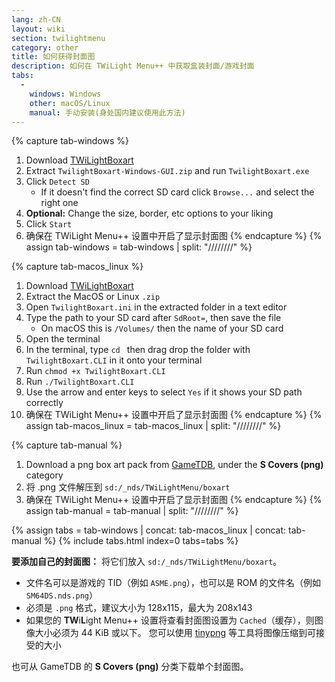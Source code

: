```yaml
---
lang: zh-CN
layout: wiki
section: twilightmenu
category: other
title: 如何获得封面图
description: 如何在 TWiLight Menu++ 中获取盒装封面/游戏封面
tabs:
  - 
    windows: Windows
    other: macOS/Linux
    manual: 手动安装(身处国内建议使用此方法)
---
```


{% capture tab-windows %}
1. Download [TWiLightBoxart](https://github.com/MateusRodCosta/TwilightBoxart/releases)
1. Extract `TwilightBoxart-Windows-GUI.zip` and run `TwilightBoxart.exe`
1. Click `Detect SD`
   - If it doesn't find the correct SD card click `Browse...` and select the right one
1. **Optional:** Change the size, border, etc options to your liking
1. Click `Start`
1. 确保在 TWiLight Menu++ 设置中开启了显示封面图
{% endcapture %}
{% assign tab-windows = tab-windows | split: "////////" %}

{% capture tab-macos_linux %}
1. Download [TWiLightBoxart](https://github.com/MateusRodCosta/TwilightBoxart/releases)
1. Extract the MacOS or Linux `.zip`
1. Open `TwilightBoxart.ini` in the extracted folder in a text editor
1. Type the path to your SD card after `SdRoot=`, then save the file
   - On macOS this is `/Volumes/` then the name of your SD card
1. Open the terminal
1. In the terminal, type `cd ` then drag drop the folder with `TwilightBoxart.CLI` in it onto your terminal
1. Run `chmod +x TwilightBoxart.CLI`
1. Run `./TwilightBoxart.CLI`
1. Use the arrow and enter keys to select `Yes` if it shows your SD path correctly
1. 确保在 TWiLight Menu++ 设置中开启了显示封面图
{% endcapture %}
{% assign tab-macos_linux = tab-macos_linux | split: "////////" %}

{% capture tab-manual %}
1. Download a png box art pack from [GameTDB](https://www.gametdb.com/DS/Downloads#cover_packs), under the **S Covers (png)** category
1. 将 .png 文件解压到 `sd:/_nds/TWiLightMenu/boxart`
1. 确保在 TWiLight Menu++ 设置中开启了显示封面图
{% endcapture %}
{% assign tab-manual = tab-manual | split: "////////" %}

{% assign tabs = tab-windows | concat: tab-macos_linux | concat: tab-manual %}
{% include tabs.html index=0 tabs=tabs %}

**要添加自己的封面图：** 将它们放入 `sd:/_nds/TWiLightMenu/boxart`。
- 文件名可以是游戏的 TID（例如 `ASME.png`），也可以是 ROM 的文件名（例如 `SM64DS.nds.png`）
- 必须是 `.png` 格式，建议大小为 128x115，最大为 208x143
- 如果您的 **TW**i**L**ight Menu++ 设置将查看封面图设置为 `Cached`（缓存），则图像大小必须为 44 KiB 或以下。 您可以使用 [tinypng](https://tinypng.com/) 等工具将图像压缩到可接受的大小

也可从 GameTDB 的 **S Covers (png)** 分类下载单个封面图。
